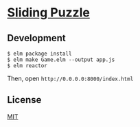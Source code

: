# <a href="http://moroshko.github.io/sliding-puzzle" target="_blank">Sliding Puzzle</a>

## Development

```shell
$ elm package install
$ elm make Game.elm --output app.js
$ elm reactor
```

Then, open `http://0.0.0.0:8000/index.html`

## License

[MIT](http://moroshko.mit-license.org)
